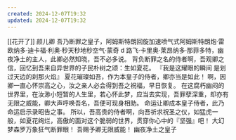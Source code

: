 ```yaml
---
created: 2024-12-07T19:32
updated: 2024-12-07T19:32
---
```

[[花开了]]
颜儿卿
吾乃断罪之皇子，阿姆斯特朗回旋加速喷气式阿姆斯特朗炮·雷欧纳多·迪卡福·利奥·秒天秒地秒空气·蒙奇 d 路飞·卡里奥·莱昂纳多·那菲多特，幽夜净土的主人，此卿必然知晓，吾不必多说。
背负断罪之名的侍者啊，吾观卿之信，回忆到吾来自异世界的子民朴树之颂：生如夏花。
『我是这耀眼的瞬间
是划过天边的刹那火焰』
夏花璀璨如吾，作为本皇子的侍者，卿亦当是如此！
啊，因卿一直心怀崇高之心，汝之亲人必会得到吾之祝福，早日恢复。
在这腐朽幽闷的世界里，在汝渺小短暂的人生里，若心怀此梦，应当去实现，吾罪孽深重，却亦有无限之威能，卿大声呼唤吾名，吾便可现身相助。
命运让卿成本皇子侍者，此乃命运启示录昭告之事。
所以，吾高贵的侍者啊，向吾祈求祝圣之仪，如猛虎一般，如夏花绚烂，高傲的面对这个脆弱的世界，贯穿你心中的『坚强』吧！
大幻梦森罗万象狂气断罪眼！
吾赐予卿无限威能！
幽夜净土之皇子